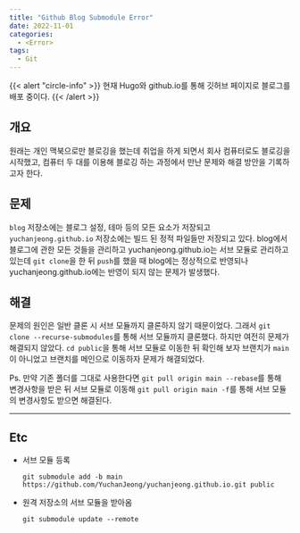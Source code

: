 ```yaml
---
title: "Github Blog Submodule Error"
date: 2022-11-01
categories:
  - <Error>
tags:
  - Git
---
```


{{< alert "circle-info" >}}
현재 Hugo와 github.io를 통해 깃허브 페이지로 블로그를 배포 중이다.
{{< /alert >}}

## 개요

원래는 개인 맥북으로만 블로깅을 했는데 취업을 하게 되면서 회사 컴퓨터로도 블로깅을 시작했고, 컴퓨터 두 대를 이용해 블로깅 하는 과정에서 만난 문제와 해결 방안을 기록하고자 한다.

## 문제

`blog` 저장소에는 블로그 설정, 테마 등의 모든 요소가 저장되고 `yuchanjeong.github.io` 저장소에는 빌드 된 정적 파일들만 저장되고 있다. blog에서 블로그에 관한 모든 것들을 관리하고 yuchanjeong.github.io는 서브 모듈로 관리하고 있는데 `git clone`을 한 뒤 `push`를 했을 때 blog에는 정상적으로 반영되나 yuchanjeong.github.io에는 반영이 되지 않는 문제가 발생했다.

## 해결

문제의 원인은 일반 클론 시 서브 모듈까지 클론하지 않기 때문이었다. 그래서 `git clone --recurse-submodules`를 통해 서브 모듈까지 클론했다. 하지만 여전히 문제가 해결되지 않았다. `cd public`을 통해 서브 모듈로 이동한 뒤 확인해 보자 브랜치가 `main`이 아니었고 브랜치를 메인으로 이동하자 문제가 해결되었다.

Ps. 만약 기존 폴더를 그대로 사용한다면 `git pull origin main --rebase`를 통해 변경사항을 받은 뒤 서브 모듈로 이동해 `git pull origin main -f`를 통해 서브 모듈의 변경사항도 받으면 해결된다.

---

## Etc

- 서브 모듈 등록
  ```
  git submodule add -b main https://github.com/YuchanJeong/yuchanjeong.github.io.git public
  ```
- 원격 저장소의 서브 모듈을 받아옴
  ```
  git submodule update --remote
  ```
